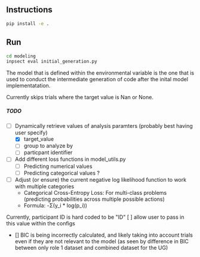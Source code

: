 ## Instructions
```bash
pip install -e .
```

## Run
```bash
cd modeling
inpsect eval initial_generation.py
```


The model that is defined within the environmental variable is the one that is used to conduct the intermediate generation of code after the inital model implementatation.


Currently skips trials where the target value is Nan or None.



##### TODO ###########

- [ ] Dynamically retrieve values of analysis paramters (probably best having user specify)
     - [X] target_value
     - [ ] group to analyze by
     - [ ] particpant identifier
     
- [ ] Add different loss functions in model_utils.py
     - [ ] Predicting numerical values
     - [ ] Predicting categorical values ?

- [ ] Adjust (or ensure) the current negative log likelihood function to work with multiple categories
     - Categorical Cross-Entropy Loss: For multi-class problems (predicting probabilities across multiple possible actions)
     - Formula: -Σ(y_i * log(p_i))


Currently, participant ID is hard coded to be "ID"
[ ] allow user to pass in this value within the configs


- [] BIC is being incorrectly calculated, and likely taking into account trials even if they are not relevant to the model (as seen by difference in BIC between only role 1 dataset and combined dataset for the UG)